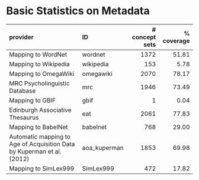 # Basic Statistics on Metadata

| provider                                                               | ID           |   # concept sets |   % coverage |
|:-----------------------------------------------------------------------|:-------------|-----------------:|-------------:|
| Mapping to WordNet                                                     | wordnet      |             1372 |        51.81 |
| Mapping to Wikipedia                                                   | wikipedia    |              153 |         5.78 |
| Mapping to OmegaWiki                                                   | omegawiki    |             2070 |        78.17 |
| MRC Psycholinguistic Database                                          | mrc          |             1946 |        73.49 |
| Mapping to GBIF                                                        | gbif         |                1 |         0.04 |
| Edinburgh Associative Thesaurus                                        | eat          |             2061 |        77.83 |
| Mapping to BabelNet                                                    | babelnet     |              768 |        29.00 |
| Automatic mapping to Age of Acquisition Data by Kuperman et al. (2012) | aoa_kuperman |             1853 |        69.98 |
| Mapping to SimLex999                                                   | SimLex999    |              472 |        17.82 |